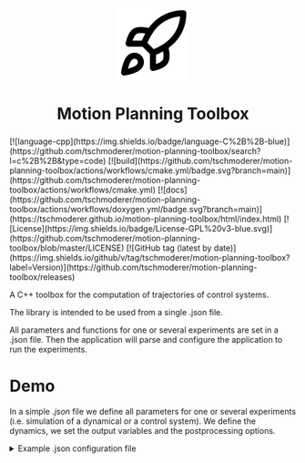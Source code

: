 <div id="motion-planning-toolbox-logo" align="center">
    <br />
    <img src="https://raw.githubusercontent.com/tschmoderer/motion-planning-toolbox/main/docs/img/icons/128x128/rocket.png" alt="Motion Planning ToolBox Logo" width="128" id="motion-planning-toolbox-logo-img"/>
    <h1>Motion Planning Toolbox</h1>
    <h3></h3>
</div>
[![language-cpp](https://img.shields.io/badge/language-C%2B%2B-blue)](https://github.com/tschmoderer/motion-planning-toolbox/search?l=c%2B%2B&type=code)  [![build](https://github.com/tschmoderer/motion-planning-toolbox/actions/workflows/cmake.yml/badge.svg?branch=main)](https://github.com/tschmoderer/motion-planning-toolbox/actions/workflows/cmake.yml) [![docs](https://github.com/tschmoderer/motion-planning-toolbox/actions/workflows/doxygen.yml/badge.svg?branch=main)](https://tschmoderer.github.io/motion-planning-toolbox/html/index.html) [![License](https://img.shields.io/badge/License-GPL%20v3-blue.svg)](https://github.com/tschmoderer/motion-planning-toolbox/blob/master/LICENSE) [![GitHub tag (latest by date)](https://img.shields.io/github/v/tag/tschmoderer/motion-planning-toolbox?label=Version)](https://github.com/tschmoderer/motion-planning-toolbox/releases)

A C++ toolbox for the computation of trajectories of control systems.

The library is intended to be used from a single .json file. 

All parameters and functions for one or several experiments are set in a .json file. Then the application will parse and configure the application to run the experiments. 

# Demo

In a simple *.json* file we define all parameters for one or several experiments (i.e. simulation of a dynamical or a control system). We define the dynamics, we set the output variables and the postprocessing options.

<details><summary>Example .json configuration file</summary>
<p>
```json
{
    "experiences": [
        {
            "type": "dynamical",
            "name": "vanderpol",
            "run": true,

            "general": {    
                "state_dim": 2,
                "start_time": 0,
                "end_time": 20,
                "x0": [
                    [2, 0], 
                    [-4, 1],
                    ["sqrt(2)", "1/2"]
                ]
            },
            "dynamics": {
                "parameters": {
                    "mymu": 1
                },
    
                "f": [
                    "dxdt(0) = x(1);",
                    "dxdt(1) = mymu*(1-x(0)*x(0))*x(1)-x(0);"
                ],
    
                "dfdx": [
                    "dxdt_dx(0,0) = 0;" ,
                    "dxdt_dx(0,1) = 1;",
                    "dxdt_dx(1,0) = -mymu*x(1)*x(0)/2.-1;",
                    "dxdt_dx(1,1) = mymu*(1-x(0)*x(0));"
                ]
            },
    
            "discretisation": {
                "trajectory": 513
            },
    
            "methods": {
                "ode_int": "RK4"
            },
            
            "output": {
                "cli": false,
                "file": {
                    "yn": true,
                    "dir": "./results/",
                    "filename": "trajectory.dat"
                }
            }, 
    
            "postprocess": {
                "plots": [
                    {
                        "data": {
                            "x": 0,
                            "y": 1,
                            "nb": 1
                        },
                        "type": "line", 
                        "title": "Default title",
                        "xlabel": "",
                        "ylabel": "",
                        "output": {
                            "gui": false, 
                            "file": {
                                "yn": true, 
                                "dir": "./results/", 
                                "filename": "xcoordinate.png"
                            }
                        }
    
                    }, 
                    {
                        "data": {
                            "x": 1,
                            "y": 2,
                            "nb": 0
                        },
                        "type": "line",
                        
                        "output": {
                            "gui": true
                        }
                    },
                    {
                        "data": {
                            "x": 0,
                            "y": 1,
                            "nb": 0
                        },
                        "type": "line",
                        "output": {
                            "gui": true
                        }
                    }
                ]
            }
        }
    ]
}
```
</p>
</details>



Then using the following commands

​```bash
mkdir build
cd build
cmake ..
make 
cd ../app
./mpp_app ./exp.json 
python3 postprocess.py exp.json
```

produce :

```
​```mermaid
graph TD
    A(exp.json) --> B(./app)
    B -->|Configure| C(exp.hpp)
    B -->|Compile| D(exp.cpp)
    C --> D 
    B -->|Run| E(./exp)
    D --> E
    E -->|Output| F(data)
    A --> G(postprocess.py)
    F --> G
    G -->|Produce| H(Plots)
​```
```



# Install & Building

## Requirement 
* Eigen 

```bash
sudo apt install libeigen3-dev
```



## Unix 

Require cmake & g++

Optional valgrind for memcheck

```bash
git clone https://github.com/tschmoderer/motion-planning-toolbox.git 
cd motion-planning-toolbox
mkdir build
cd build
cmake ..
make
make test
(Opt) make memcheck
```

## Credits

Portions of this software are copyright of their respective authors :

- Documentation theme is made by [jothepro](https://github.com/jothepro/doxygen-awesome-css) - MIT License
- Icon is *rocket.svg* distributed by [lucide](https://github.com/lucide-icons/lucide) - ISC License
- Linear Algebra library is [Eigen](https://eigen.tuxfamily.org/) - Apache License
- JSON parser is [JSON for modern C++](https://github.com/nlohmann/json) - MIT License